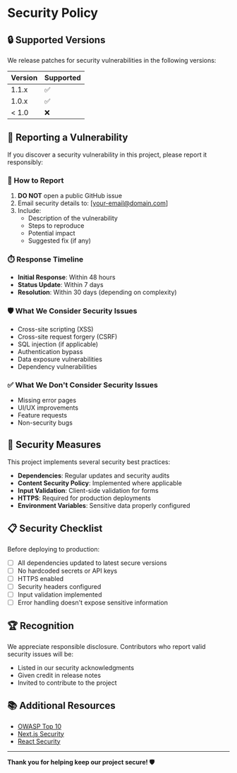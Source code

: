 # Security Policy

## 🔒 Supported Versions

We release patches for security vulnerabilities in the following versions:

| Version | Supported          |
| ------- | ------------------ |
| 1.1.x   | :white_check_mark: |
| 1.0.x   | :white_check_mark: |
| < 1.0   | :x:                |

## 🚨 Reporting a Vulnerability

If you discover a security vulnerability in this project, please report it responsibly:

### 📧 How to Report

1. **DO NOT** open a public GitHub issue
2. Email security details to: [your-email@domain.com]
3. Include:
   - Description of the vulnerability
   - Steps to reproduce
   - Potential impact
   - Suggested fix (if any)

### ⏱️ Response Timeline

- **Initial Response**: Within 48 hours
- **Status Update**: Within 7 days
- **Resolution**: Within 30 days (depending on complexity)

### 🛡️ What We Consider Security Issues

- Cross-site scripting (XSS)
- Cross-site request forgery (CSRF)
- SQL injection (if applicable)
- Authentication bypass
- Data exposure vulnerabilities
- Dependency vulnerabilities

### ✅ What We Don't Consider Security Issues

- Missing error pages
- UI/UX improvements
- Feature requests
- Non-security bugs

## 🔧 Security Measures

This project implements several security best practices:

- **Dependencies**: Regular updates and security audits
- **Content Security Policy**: Implemented where applicable
- **Input Validation**: Client-side validation for forms
- **HTTPS**: Required for production deployments
- **Environment Variables**: Sensitive data properly configured

## 📋 Security Checklist

Before deploying to production:

- [ ] All dependencies updated to latest secure versions
- [ ] No hardcoded secrets or API keys
- [ ] HTTPS enabled
- [ ] Security headers configured
- [ ] Input validation implemented
- [ ] Error handling doesn't expose sensitive information

## 🏆 Recognition

We appreciate responsible disclosure. Contributors who report valid security issues will be:

- Listed in our security acknowledgments
- Given credit in release notes
- Invited to contribute to the project

## 📚 Additional Resources

- [OWASP Top 10](https://owasp.org/www-project-top-ten/)
- [Next.js Security](https://nextjs.org/docs/advanced-features/security-headers)
- [React Security](https://reactjs.org/docs/security.html)

---

**Thank you for helping keep our project secure! 🛡️**
